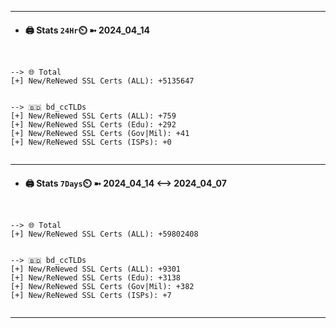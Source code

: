 

---
- #### 🖨️ **Stats** `24Hr`⏲️ ➼ 2024_04_14
```console


--> 🌐 Total
[+] New/ReNewed SSL Certs (ALL): +5135647


--> 🇧🇩 bd_ccTLDs
[+] New/ReNewed SSL Certs (ALL): +759
[+] New/ReNewed SSL Certs (Edu): +292
[+] New/ReNewed SSL Certs (Gov|Mil): +41
[+] New/ReNewed SSL Certs (ISPs): +0


```

---
- #### 🖨️ **Stats** `7Days`⏲️ ➼ 2024_04_14 <--> 2024_04_07
```console


--> 🌐 Total
[+] New/ReNewed SSL Certs (ALL): +59802408


--> 🇧🇩 bd_ccTLDs
[+] New/ReNewed SSL Certs (ALL): +9301
[+] New/ReNewed SSL Certs (Edu): +3138
[+] New/ReNewed SSL Certs (Gov|Mil): +382
[+] New/ReNewed SSL Certs (ISPs): +7


```

---

